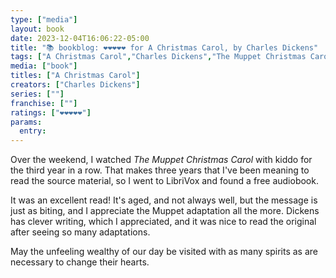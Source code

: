 ```yaml
---
type: ["media"]
layout: book
date: 2023-12-04T16:06:22-05:00
title: "📚 bookblog: ❤️❤️❤️❤️❤️ for A Christmas Carol, by Charles Dickens"
tags: ["A Christmas Carol","Charles Dickens","The Muppet Christmas Carol","LibriVox","wealth","Christmas"]
media: ["book"]
titles: ["A Christmas Carol"]
creators: ["Charles Dickens"]
series: [""]
franchise: [""]
ratings: ["❤️❤️❤️❤️❤️"]
params:
  entry:
---
```


Over the weekend, I watched *The Muppet Christmas Carol* with kiddo for the third year in a row. That makes three years that I've been meaning to read the source material, so I went to LibriVox and found a free audiobook.

It was an excellent read! It's aged, and not always well, but the message is just as biting, and I appreciate the Muppet adaptation all the more. Dickens has clever writing, which I appreciated, and it was nice to read the original after seeing so many adaptations.

May the unfeeling wealthy of our day be visited with as many spirits as are necessary to change their hearts.
